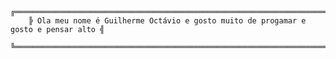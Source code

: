         
        
        ╔══════════════════════════════════════════════════════════════════════════════════╗
        ╠ Ola meu nome é Guilherme Octávio e gosto muito de progamar e gosto e pensar alto ╣
        ╚══════════════════════════════════════════════════════════════════════════════════╝
  
